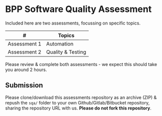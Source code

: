 # BPP Software Quality Assessment

Included here are two assessments, focussing on specific topics.

| # | Topics |
| ---- | ---- |
| Assessment 1 | Automation |
| Assessment 2 | Quality & Testing |

Please review & complete both assessments - we expect this should take you around 2 hours.

## Submission

Please clone/download this assessments repository as an archive (ZIP) & repush the `sqa/` folder to your own Github/Gitlab/Bitbucket repository, sharing the repository URL with us. **Please do not fork this repository**.
